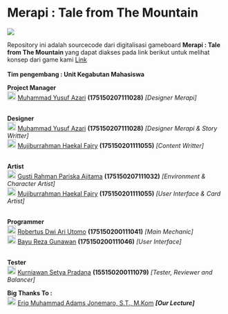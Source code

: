 # Merapi : Tale from The Mountain
<img src="https://user-images.githubusercontent.com/47166058/70557480-cd25fb80-1b7a-11ea-8fd4-a7a4c121a363.png"> </img>

Repository ini adalah sourcecode dari digitalisasi gameboard <b> Merapi : Tale from The Mountain </b> yang dapat diakses pada link berikut untuk melihat konsep dari game kami <a href="itch.io"> Link </a>
<br>
<br>
<strong>Tim pengembang : Unit Kegabutan Mahasiswa </strong>
<br>

<b>Project Manager</b>
<br>
<img src="https://user-images.githubusercontent.com/47166058/70557585-00688a80-1b7b-11ea-8a7e-961eed5080c4.png" width="20px" > </img> 
<a href="https://github.com/azariaku">Muhammad Yusuf Azari</a> <b>(175150207111028)</b> <i>[Designer Merapi]</i>
<br><br>

<b>Designer</b>
<br>
<img src="https://user-images.githubusercontent.com/47166058/70557585-00688a80-1b7b-11ea-8a7e-961eed5080c4.png" width="20px" > </img> 
<a href="https://github.com/azariaku">Muhammad Yusuf Azari</a> <b>(175150207111028)</b> <i>[Designer Merapi & Story Writter]</i>
<br>
<img src="https://user-images.githubusercontent.com/47166058/70557585-00688a80-1b7b-11ea-8a7e-961eed5080c4.png" width="20px" > </img> 
<a href="https://github.com/haekalary">Mujiburrahman Haekal Fajry</a> <b>(175150201111055)</b> <i>[Content Writter]</i>
<br><br>

<b>Artist</b>
<br>
<img src="https://user-images.githubusercontent.com/47166058/70557585-00688a80-1b7b-11ea-8a7e-961eed5080c4.png" width="20px" > </img> 
<a href="https://github.com/Ajittama">Gusti Rahman Pariska Ajitama</a> <b>(175150207111032)</b> <i>[Environment & Character Artist]</i>
<br>
<img src="https://user-images.githubusercontent.com/47166058/70557585-00688a80-1b7b-11ea-8a7e-961eed5080c4.png" width="20px" > </img> 
<a href="https://github.com/haekalary">Mujiburrahman Haekal Fajry</a> <b>(175150201111055)</b> <i>[User Interface & Card Artist]</i>
<br><br>

<b>Programmer</b>
<br>
<img src="https://user-images.githubusercontent.com/47166058/70557585-00688a80-1b7b-11ea-8a7e-961eed5080c4.png" width="20px" > </img> 
<a href="https://github.com/penguin55">Robertus Dwi Ari Utomo</a> <b>(175150200111041)</b> <i>[Main Mechanic]</i>
<br>
<img src="https://user-images.githubusercontent.com/47166058/70557585-00688a80-1b7b-11ea-8a7e-961eed5080c4.png" width="20px" > </img> 
<a href="https://github.com/Bazureza">Bayu Reza Gunawan</a> <b>(175150200111046)</b> <i>[User Interface]</i>
<br><br>

<b>Tester</b>
<br>
<img src="https://user-images.githubusercontent.com/47166058/70557585-00688a80-1b7b-11ea-8a7e-961eed5080c4.png" width="20px" > </img> 
<a href="https://github.com/create-orx"> Kurniawan Setya Pradana</a> <b>(155150200111079)</b> <i>[Tester, Reviewer and Balancer]</i>
<br>

<b>Big Thanks To :</b>
<br>
<img src="https://user-images.githubusercontent.com/47166058/70557585-00688a80-1b7b-11ea-8a7e-961eed5080c4.png" width="20px" > </img>
<a href="https://github.com/eriqadams">Eriq Muhammad Adams Jonemaro, S.T., M.Kom</a> <i><b> [Our Lecture]</b></i>
